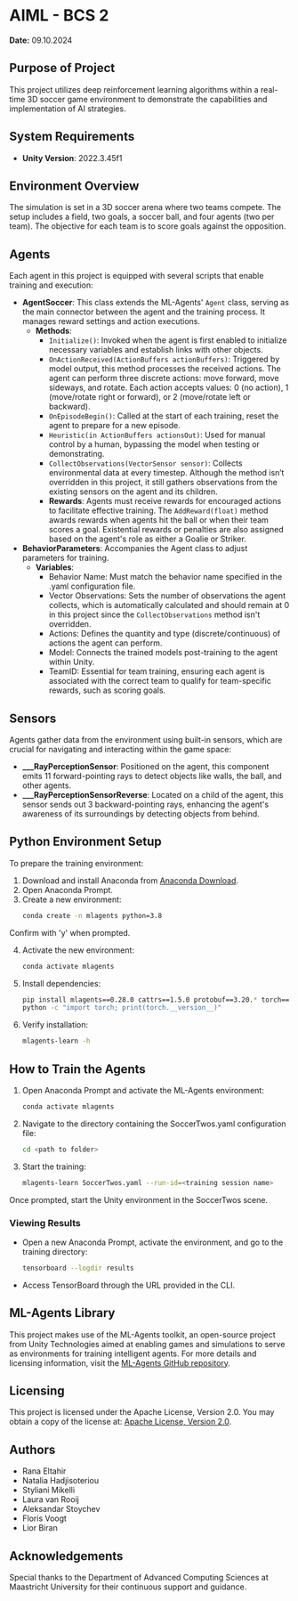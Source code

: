 # AIML - BCS 2

**Date:** 09.10.2024

## Purpose of Project
This project utilizes deep reinforcement learning algorithms within a real-time 3D soccer game environment to demonstrate the capabilities and implementation of AI strategies.

## System Requirements
- **Unity Version**: 2022.3.45f1

## Environment Overview
The simulation is set in a 3D soccer arena where two teams compete. The setup includes a field, two goals, a soccer ball, and four agents (two per team). The objective for each team is to score goals against the opposition.

## Agents
Each agent in this project is equipped with several scripts that enable training and execution:
- **AgentSoccer**: This class extends the ML-Agents' `Agent` class, serving as the main connector between the agent and the training process. It manages reward settings and action executions.
  - **Methods**:
    - `Initialize()`: Invoked when the agent is first enabled to initialize necessary variables and establish links with other objects.
    - `OnActionReceived(ActionBuffers actionBuffers)`: Triggered by model output, this method processes the received actions. The agent can perform three discrete actions: move forward, move sideways, and rotate. Each action accepts values: 0 (no action), 1 (move/rotate right or forward), or 2 (move/rotate left or backward).
    - `OnEpisodeBegin()`: Called at the start of each training, reset the agent to prepare for a new episode.
    - `Heuristic(in ActionBuffers actionsOut)`: Used for manual control by a human, bypassing the model when testing or demonstrating.
    - `CollectObservations(VectorSensor sensor)`: Collects environmental data at every timestep. Although the method isn’t overridden in this project, it still gathers observations from the existing sensors on the agent and its children.
    - **Rewards**: Agents must receive rewards for encouraged actions to facilitate effective training. The `AddReward(float)` method awards rewards when agents hit the ball or when their team scores a goal. Existential rewards or penalties are also assigned based on the agent's role as either a Goalie or Striker.
- **BehaviorParameters**: Accompanies the Agent class to adjust parameters for training.
  - **Variables**:
    - Behavior Name: Must match the behavior name specified in the .yaml configuration file.
    - Vector Observations: Sets the number of observations the agent collects, which is automatically calculated and should remain at 0 in this project since the `CollectObservations` method isn't overridden.
    - Actions: Defines the quantity and type (discrete/continuous) of actions the agent can perform.
    - Model: Connects the trained models post-training to the agent within Unity.
    - TeamID: Essential for team training, ensuring each agent is associated with the correct team to qualify for team-specific rewards, such as scoring goals.

## Sensors
Agents gather data from the environment using built-in sensors, which are crucial for navigating and interacting within the game space:
- **___RayPerceptionSensor**: Positioned on the agent, this component emits 11 forward-pointing rays to detect objects like walls, the ball, and other agents.
- **___RayPerceptionSensorReverse**: Located on a child of the agent, this sensor sends out 3 backward-pointing rays, enhancing the agent's awareness of its surroundings by detecting objects from behind.


## Python Environment Setup
To prepare the training environment:
1. Download and install Anaconda from [Anaconda Download](https://www.anaconda.com/download/success).
2. Open Anaconda Prompt.
3. Create a new environment:
   ```bash
   conda create -n mlagents python=3.8
  Confirm with 'y' when prompted.

4. Activate the new environment:
   ```bash
   conda activate mlagents
5. Install dependencies:
   ```bash
   pip install mlagents==0.28.0 cattrs==1.5.0 protobuf==3.20.* torch==1.10.0+cpu torchvision==0.11.1+cpu torchaudio==0.10.0+cpu -f https://download.pytorch.org/whl/cpu/torch_stable.html numpy==1.19.5 six
   python -c "import torch; print(torch.__version__)"
6. Verify installation:
   ```bash
   mlagents-learn -h

## How to Train the Agents
1. Open Anaconda Prompt and activate the ML-Agents environment:
   ```bash
   conda activate mlagents
2. Navigate to the directory containing the SoccerTwos.yaml configuration file:
   ```bash
   cd <path to folder>
3. Start the training:
   ```bash
   mlagents-learn SoccerTwos.yaml --run-id=<training session name>
Once prompted, start the Unity environment in the SoccerTwos scene.

### Viewing Results
- Open a new Anaconda Prompt, activate the environment, and go to the training directory:
  ```bash
  tensorboard --logdir results
- Access TensorBoard through the URL provided in the CLI.

## ML-Agents Library
This project makes use of the ML-Agents toolkit, an open-source project from Unity Technologies aimed at enabling games and simulations to serve as environments for training intelligent agents. For more details and licensing information, visit the [ML-Agents GitHub repository](https://github.com/Unity-Technologies/ml-agents).

## Licensing
This project is licensed under the Apache License, Version 2.0. You may obtain a copy of the license at: [Apache License, Version 2.0](http://www.apache.org/licenses/LICENSE-2.0).

## Authors
- Rana Eltahir
- Natalia Hadjisoteriou
- Styliani Mikelli
- Laura van Rooij
- Aleksandar Stoychev
- Floris Voogt
- Lior Biran

## Acknowledgements
Special thanks to the Department of Advanced Computing Sciences at Maastricht University for their continuous support and guidance.

